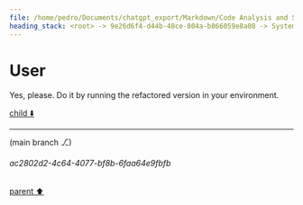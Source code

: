 ```yaml
---
file: /home/pedro/Documents/chatgpt_export/Markdown/Code Analysis and Suggestions.md
heading_stack: <root> -> 9e26d6f4-d44b-48ce-804a-b866059e8a08 -> System -> 2688ae0b-3d9e-45f7-8b73-a565f3fdc93f -> System -> aaa2bac3-68ad-45e4-a1fd-a350837ca8d1 -> User -> f831b866-ab70-403a-9851-255413e1dcc2 -> Assistant -> patch_typing Function -> Test Code -> Observations -> Suggestions for Improvement -> aaa292b7-5873-4fdd-acd7-3720ed81585a -> User -> 6e85476a-bbc8-4290-8a85-b381d5a4438e -> Assistant -> ad4cc9ce-a359-4b07-b521-9d0ada5a8f3f -> Tool -> 6825bd3f-20d0-48dd-a208-3c83401997c3 -> Assistant -> aaa27443-b7ec-476a-ad99-a9dce5cbf447 -> User
---
```

# User

Yes, please. Do it by running the refactored version in your environment.

[child ⬇️](#ac2802d2-4c64-4077-bf8b-6faa64e9fbfb)

---

(main branch ⎇)
###### ac2802d2-4c64-4077-bf8b-6faa64e9fbfb
[parent ⬆️](#aaa27443-b7ec-476a-ad99-a9dce5cbf447)
